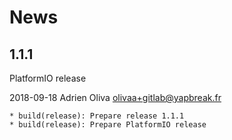 # News


## 1.1.1

PlatformIO release

2018-09-18	Adrien Oliva <olivaa+gitlab@yapbreak.fr>

	* build(release): Prepare release 1.1.1
	* build(release): Prepare PlatformIO release
